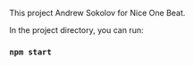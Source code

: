 This project Andrew Sokolov for Nice One Beat.

In the project directory, you can run:

### `npm start`




